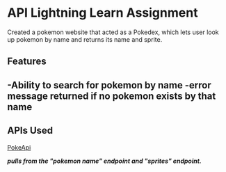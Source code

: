 # API Lightning Learn Assignment

Created a pokemon website that acted as a Pokedex, which lets user look up pokemon by name and returns its name and sprite.

## Features

-Ability to search for pokemon by name
-error message returned if no pokemon exists by that name
-




## APIs Used

[PokeApi](https://pokeapi.co/)

***pulls from the "pokemon name" endpoint and "sprites" endpoint.***